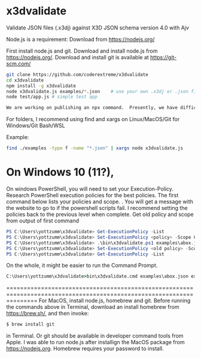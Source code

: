 # x3dvalidate
Validate JSON files (.x3dj) against X3D JSON schema version 4.0 with Ajv

Node.js is a requirement: Download from https://nodejs.org/

First install node.js and git. Download and install node.js from https://nodejs.org/.  Download and install git is available at https://git-scm.com/

```bash
git clone https://github.com/coderextreme/x3dvalidate
cd x3dvalidate
npm install -g x3dvalidate
node x3dvalidate.js examples/*.json    # use your own .x3dj or .json files (any extension works)
node test/app.js # simple test app

We are working on publishing an npx command.  Presently, we have difficulty processing parameters.
```

For folders, I recommend using find and xargs on Linux/MacOS/Git for Windows/Git Bash/WSL

Example:
```bash
find ./examples -type f -name "*.json" | xargs node x3dvalidate.js
```

On Windows 10 (11?),
=====================================================================================================================

On windows PowerShell, you will need to set your Execution-Policy. Research PowerShell execution policies for the best policies.  The first command below lists your policies and scope. <Fill in website to research execution polices>. You will get a message with the website to go to if the powershell scripts fail.   I recommend setting the policies back to the previous level when complete. Get old policy and scope from output of first command


```ps1
PS C:\Users\yottzumm\x3dvalidate> Get-ExecutionPolicy -List
PS C:\Users\yottzumm\x3dvalidate> Set-ExecutionPolicy <policy> -Scope CurrentUser
PS C:\Users\yottzumm\x3dvalidate> .\bin\x3dvalidate.ps1 examples\abox.json .\examples\ball.json
PS C:\Users\yottzumm\x3dvalidate> Set-ExecutionPolicy <old policy> -Scope CurrentUser
PS C:\Users\yottzumm\x3dvalidate> Get-ExecutionPolicy -List
```

On the whole, it might be easier to run the Command Prompt.

```cmd
C:\Users\yottzumm\x3dvalidate>bin\x3dvalidate.cmd examples\abox.json examples\ball.json
```

=====================================================================================================================
For MacOS, install node.js, homebrew and git.  Before running the commands above in Terminal, download an install homebrew from https://brew.sh/, and then invoke:

```zsh
$ brew install git
```

in Terminal.  Or git should be available in developer command tools from Apple. I was able to run node.js after installign the MacOS package from https://nodejs.org.  Homebrew requires your password to install.

